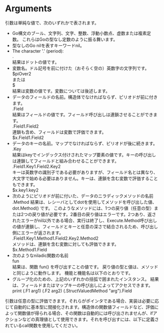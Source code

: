 # Arguments

引数は単純な値で、次のいずれかで表されます。

- Go構文のブール、文字列、文字、整数、浮動小数点、虚数または複素定数。 これらはGoの型なし定数のように振る舞います。
- 型なしのGo nilを表すキーワードnil。
- The character '.' (period):  
	.  
   結果はドットの値です。
- 変数名。ドル記号を前に付けた（おそらく空の）英数字の文字列です。  
    $piOver2  
    または  
    $  
    結果は変数の値です。変数については後述します。
- データのフィールドの名前。構造体でなければならず、ピリオドが前に付きます。  
    .Field  
    結果はフィールドの値です。フィールド呼び出しは連鎖させることができます。  
    .Field1.Field2  
    連鎖も含め、フィールドは変数で評価できます。  
     $x.Field1.Field2
- データのキーの名前。マップでなければならず、ピリオドが後に続きます。  
    .Key  
    結果はkeyでインデックス付けされたマップ要素の値です。キーの呼び出しは連鎖してフィールドと組み合わせることができます。  
    .Field1.Key1.Field2.Key2  
    キーは英数字の識別子である必要がありますが、フィールド名とは異なり、大文字で始める必要はありません。キーは、連鎖を含む変数で評価することもできます。  
    $x.key1.key2
- 次のようにピリオドが前に付いた、データのニラディックメソッドの名前  
    .Method
    結果は、レシーバとしてdotを使用してメソッドを呼び出した値、dot.Method() です。 このようなメソッドには、1つの戻り値（任意の型）または2つの戻り値が必要です。2番目の戻り値はエラーです。2つあり、返されたエラーがnil以外である場合、実行は終了し、Execute.Method呼び出しの値が連鎖し、フィールドとキーと任意の深さで結合されるため、呼び出し側にエラーが返されます。  
    .Field1.Key1.Method1.Field2.Key2.Method2  
    メソッドは、連鎖を含む変数に対しても評価できます。  
    $x.Method1.Field
- 次のようなniladic関数の名前  
    fun  
    結果は、関数 fun() を呼び出すことの値です。 戻り値の型と値は、メソッドと同じように動作します。 機能と機能名は以下のとおりです。
- グループ化のための、上記のいずれかの括弧で囲まれたインスタンス。 結果は、フィールドまたはマップキーの呼び出しによってアクセスできます。  
    print (.F1 arg1) (.F2 arg2)
    (.StructValuedMethod "arg").Field

引数は任意の型に評価できます。それらがポインタである場合、実装は必要に応じて自動的に基本型に間接化されます。構造体の関数値フィールドなど、評価によって関数値が得られる場合、その関数は自動的には呼び出されませんが、ifアクションなどの真理値として使用できます。それを呼び出すには、以下に定義されているcall関数を使用してください。
